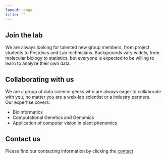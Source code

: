 ```yaml
---
layout: page
title: ""
---
```


## Join the lab
We are always looking for talented new group members, from project students to Postdocs and Lab technicians. Backgrounds vary widely, from molecular biology to statistics, but everyone is expected to be willing to learn to analyze their own data.

## Collaborating with us

We are a group of data science geeks who are always eager to collaborate with you, no matter you are a web-lab scientist or a industry partners.\
Our expertise covers:
* Bioinformatics
* Computational Genetics and Genomics
* Application of computer vision in plant phenomics

## Contact us 
Please find our contacting information by clicking the [contact](https://yanjunzan.github.io/Contact/)


